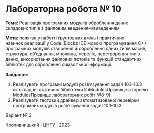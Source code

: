 ﻿# Лабораторна робота № 10

<b>Тема: </b>Реалізація програмних модулів оброблення даних<br>
складових типів з файловим введенням/виведенням 

<b>Мета: </b>полягає у набутті ґрунтовних вмінь і практичних<br>
навичок реалізації у Code::Blocks IDE мовою програмування С++<br>
програмних модулів створення й оброблення даних типів масив,<br>
структура, об’єднання, множина, перелік, перетворення типів<br>
даних, використання файлових потоків та функцій стандартних<br>
бібліотек для оброблення символьної інформації.<br>

<b>Завдання: </b><br>
1) Реалізувати програмні модулі розв’язування задач 10.1–10.3<br>
як складові статичної бібліотеки libModulesПрізвище.а (проект<br>
ModulesПрізвище лабораторних робіт №8–9).<br>
2) Реалізувати тестовий драйвер автоматизованої перевірки<br>
програмних модулів розв’язування задач 10.1–10.3.<br>

Варіант № 2<br>


Кропивницький | <a href="http://www.kntu.kr.ua/">ЦНТУ</a> | 2023
